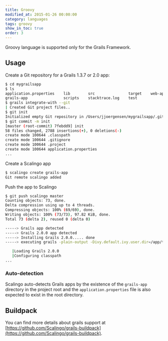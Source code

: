 ```yaml
---
title: Groovy
modified_at: 2015-01-26 00:00:00
category: languages
tags: groovy
show_in_toc: true
order: 3
---
```


Groovy language is supported only for the Grails Framework.

## Usage

Create a Git repository for a Grails 1.3.7 or 2.0 app:

```bash
$ cd mygrailsapp
$ ls
application.properties    lib        src               target    web-app
grails-app                scripts    stacktrace.log    test
$ grails integrate-with --git
| Created Git project files..
$ git init
Initialized empty Git repository in /Users/jjoergensen/mygrailsapp/.git/
$ git commit -m init
[master (root-commit) 7febdd9] init
58 files changed, 2788 insertions(+), 0 deletions(-)
create mode 100644 .classpath
create mode 100644 .gitignore
create mode 100644 .project
create mode 100644 application.properties
...
```

Create a Scalingo app

```bash
$ scalingo create grails-app
Git remote scalingo added
```

Push the app to Scalingo

```bash
$ git push scalingo master
Counting objects: 73, done.
Delta compression using up to 4 threads.
Compressing objects: 100% (69/69), done.
Writing objects: 100% (73/73), 97.82 KiB, done.
Total 73 (delta 2), reused 0 (delta 0)

-----> Grails app detected
-----> Grails 2.0.0 app detected
-----> Installing Grails 2.0.0..... done
-----> executing grails -plain-output -Divy.default.ivy.user.dir=/app/tmp/repo.git/.cache war

   |Loading Grails 2.0.0
   |Configuring classpath
...
```

### Auto-detection

Scalingo auto-detects Grails apps by the existence of the `grails-app` directory in the project root and the `application.properties`  file is also expected to exist in the root directory.

## Buildpack

You can find more details about grails support at [https://github.com/Scalingo/grails-buildpack](https://github.com/Scalingo/grails-buildpack).
